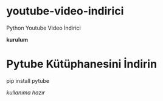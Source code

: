 # youtube-video-indirici
Python Youtube Video İndirici

**kurulum**
# Pytube Kütüphanesini İndirin
pip install pytube

*kullanıma hazır*


